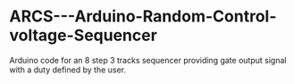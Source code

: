 # ARCS---Arduino-Random-Control-voltage-Sequencer
Arduino code for an 8 step 3 tracks sequencer providing gate output signal with a duty defined by the user.
